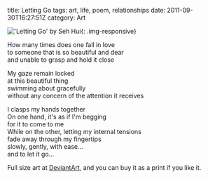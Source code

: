 title: Letting Go
tags: art, life, poem, relationships
date: 2011-09-30T16:27:51Z
category: Art

!['Letting Go' by Seh Hui]({filename}/images/2011/10/Letting-Go-Small.jpg){: .img-responsive}

How many times does one fall in love  
to someone that is so beautiful and dear  
and unable to grasp and hold it close

My gaze remain locked  
at this beautiful thing  
swimming about gracefully  
without any concern of the attention it receives

I clasps my hands together  
On one hand, it's as if I'm begging  
for it to come to me  
While on the other, letting my internal tensions  
fade away through my fingertips  
slowly, gently, with ease…  
and to let it go…

Full size art at [DeviantArt](http://felixleong.deviantart.com/art/Letting-Go-260965289), and you can buy it as a print if you like it.
